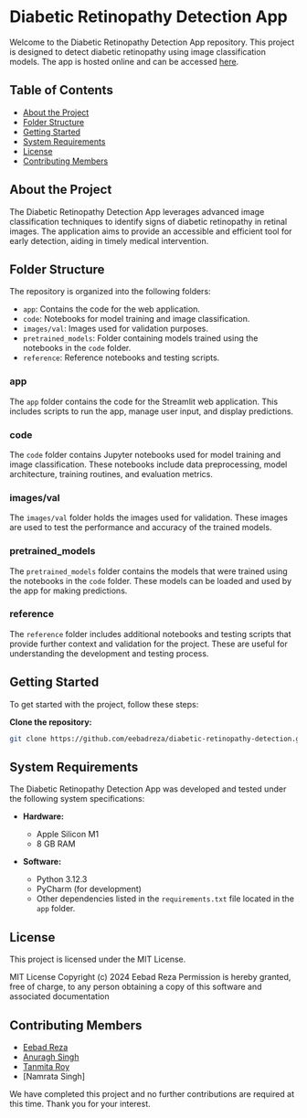 # Diabetic Retinopathy Detection App

Welcome to the Diabetic Retinopathy Detection App repository. This project is designed to detect diabetic retinopathy using image classification models. The app is hosted online and can be accessed [here](https://drdetectionsdp.streamlit.app/).

## Table of Contents

- [About the Project](#about-the-project)
- [Folder Structure](#folder-structure)
- [Getting Started](#getting-started)
- [System Requirements](#system-requirements)
- [License](#license)
- [Contributing Members](#contributing-members)

## About the Project

The Diabetic Retinopathy Detection App leverages advanced image classification techniques to identify signs of diabetic retinopathy in retinal images. The application aims to provide an accessible and efficient tool for early detection, aiding in timely medical intervention.

## Folder Structure

The repository is organized into the following folders:

- `app`: Contains the code for the web application.
- `code`: Notebooks for model training and image classification.
- `images/val`: Images used for validation purposes.
- `pretrained_models`: Folder containing models trained using the notebooks in the `code` folder.
- `reference`: Reference notebooks and testing scripts.

### app

The `app` folder contains the code for the Streamlit web application. This includes scripts to run the app, manage user input, and display predictions.

### code

The `code` folder contains Jupyter notebooks used for model training and image classification. These notebooks include data preprocessing, model architecture, training routines, and evaluation metrics.

### images/val

The `images/val` folder holds the images used for validation. These images are used to test the performance and accuracy of the trained models.

### pretrained_models

The `pretrained_models` folder contains the models that were trained using the notebooks in the `code` folder. These models can be loaded and used by the app for making predictions.

### reference

The `reference` folder includes additional notebooks and testing scripts that provide further context and validation for the project. These are useful for understanding the development and testing process.

## Getting Started

To get started with the project, follow these steps:

 **Clone the repository:**

   ```bash
   git clone https://github.com/eebadreza/diabetic-retinopathy-detection.git
   ```
## System Requirements

The Diabetic Retinopathy Detection App was developed and tested under the following system specifications:

- **Hardware:**
  - Apple Silicon M1
  - 8 GB RAM

- **Software:**
  - Python 3.12.3
  - PyCharm (for development)
  - Other dependencies listed in the `requirements.txt` file located in the `app` folder.

## License

This project is licensed under the MIT License. 

MIT License
Copyright (c) 2024 Eebad Reza
Permission is hereby granted, free of charge, to any person obtaining a copy
of this software and associated documentation

## Contributing Members

- [Eebad Reza](https://github.com/eebadreza)
- [Anuragh Singh](https://github.com/)
- [Tanmita Roy](https://github.com/)
- [Namrata Singh]

We have completed this project and no further contributions are required at this time. Thank you for your interest.






